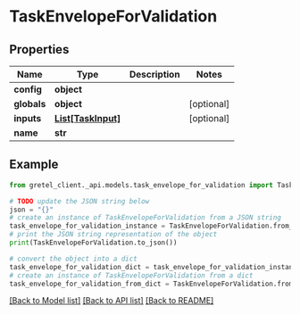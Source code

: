 # TaskEnvelopeForValidation


## Properties

Name | Type | Description | Notes
------------ | ------------- | ------------- | -------------
**config** | **object** |  | 
**globals** | **object** |  | [optional] 
**inputs** | [**List[TaskInput]**](TaskInput.md) |  | [optional] 
**name** | **str** |  | 

## Example

```python
from gretel_client._api.models.task_envelope_for_validation import TaskEnvelopeForValidation

# TODO update the JSON string below
json = "{}"
# create an instance of TaskEnvelopeForValidation from a JSON string
task_envelope_for_validation_instance = TaskEnvelopeForValidation.from_json(json)
# print the JSON string representation of the object
print(TaskEnvelopeForValidation.to_json())

# convert the object into a dict
task_envelope_for_validation_dict = task_envelope_for_validation_instance.to_dict()
# create an instance of TaskEnvelopeForValidation from a dict
task_envelope_for_validation_from_dict = TaskEnvelopeForValidation.from_dict(task_envelope_for_validation_dict)
```
[[Back to Model list]](../README.md#documentation-for-models) [[Back to API list]](../README.md#documentation-for-api-endpoints) [[Back to README]](../README.md)


